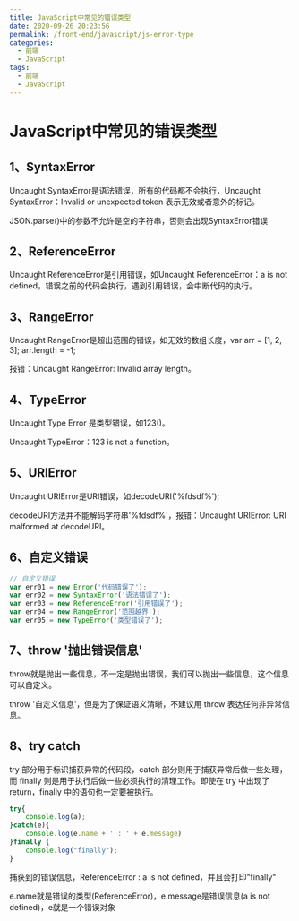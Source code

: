 ```yaml
---
title: JavaScript中常见的错误类型
date: 2020-09-26 20:23:56
permalink: /front-end/javascript/js-error-type
categories:
  - 前端
  - JavaScript
tags:
  - 前端
  - JavaScript
---
```

# JavaScript中常见的错误类型

## 1、SyntaxError

Uncaught SyntaxError是语法错误，所有的代码都不会执行，Uncaught SyntaxError：Invalid or unexpected token 表示无效或者意外的标记。

JSON.parse()中的参数不允许是空的字符串，否则会出现SyntaxError错误

## 2、ReferenceError

Uncaught ReferenceError是引用错误，如Uncaught ReferenceError：a is not defined，错误之前的代码会执行，遇到引用错误，会中断代码的执行。

## 3、RangeError

Uncaught RangeError是超出范围的错误，如无效的数组长度，var arr = [1, 2, 3];  arr.length = -1;

报错：Uncaught RangeError: Invalid array length。

## 4、TypeError

Uncaught Type Error 是类型错误，如123()。

Uncaught TypeError：123 is not a function。

## 5、URIError

Uncaught URIError是URI错误，如decodeURI('%fdsdf%');

decodeURI方法并不能解码字符串'%fdsdf%'，报错：Uncaught URIError: URI malformed at decodeURI。

## 6、自定义错误

```javascript
// 自定义错误
var err01 = new Error('代码错误了');
var err02 = new SyntaxError('语法错误了'); 
var err03 = new ReferenceError('引用错误了'); 
var err04 = new RangeError('范围越界'); 
var err05 = new TypeError('类型错误了');  
```

## 7、throw '抛出错误信息'

throw就是抛出一些信息，不一定是抛出错误，我们可以抛出一些信息，这个信息可以自定义。

throw '自定义信息'，但是为了保证语义清晰，不建议用 throw 表达任何非异常信息。

## 8、try catch

try 部分用于标识捕获异常的代码段，catch 部分则用于捕获异常后做一些处理，而 finally 则是用于执行后做一些必须执行的清理工作。即使在 try 中出现了 return，finally 中的语句也一定要被执行。

```javascript
try{
    console.log(a);
}catch(e){
    console.log(e.name + ' : ' + e.message)
}finally {
    console.log("finally");
}
```

捕获到的错误信息，ReferenceError : a is not defined，并且会打印"finally"

e.name就是错误的类型(ReferenceError)，e.message是错误信息(a is not defined)，e就是一个错误对象
